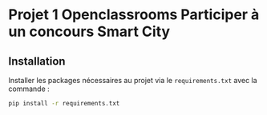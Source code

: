 # Projet 1 Openclassrooms Participer à un concours Smart City
## Installation 
Installer les packages nécessaires au projet via le `requirements.txt` avec la commande :

``` bash
pip install -r requirements.txt
```
